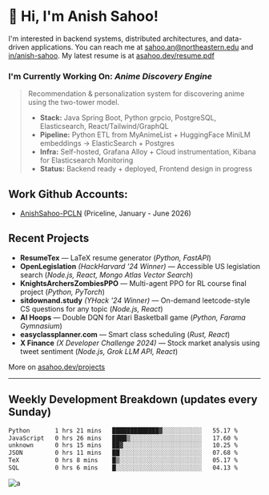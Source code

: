 # 👋 Hi, I'm Anish Sahoo! 

I'm interested in backend systems, distributed architectures, and data-driven applications.
You can reach me at [sahoo.an@northeastern.edu](mailto:sahoo.an@northeastern.edu) and [in/anish-sahoo](https://linkedin.com/in/anish-sahoo). My latest resume is at [asahoo.dev/resume.pdf](asahoo.dev/resume.pdf) 


### I'm Currently Working On: *Anime Discovery Engine*
> Recommendation & personalization system for discovering anime using the two-tower model.
> - **Stack:** Java Spring Boot, Python grpcio, PostgreSQL, Elasticsearch, React/Tailwind/GraphQL
> - **Pipeline:** Python ETL from MyAnimeList + HuggingFace MiniLM embeddings → ElasticSearch + Postgres
> - **Infra:** Self-hosted, Grafana Alloy + Cloud instrumentation, Kibana for Elasticsearch Monitoring
> - **Status:** Backend ready + deployed, Frontend design in progress

## Work Github Accounts:
- [AnishSahoo-PCLN](https://github.com/AnishSahoo-PCLN) (Priceline, January - June 2026)  

## Recent Projects  
- **ResumeTex** — LaTeX resume generator (_Python, FastAPI_)  
- **OpenLegislation** _(HackHarvard '24 Winner)_ — Accessible US legislation search (_Node.js, React, Mongo Atlas Vector Search_)
- **KnightsArchersZombiesPPO** — Multi-agent PPO for RL course final project (_Python, PyTorch_)  
- **sitdownand.study** _(YHack '24 Winner)_ — On-demand leetcode-style CS questions for any topic (_Node.js, React_)  
- **AI Hoops** — Double DQN for Atari Basketball game (_Python, Farama Gymnasium_)  
- **easyclassplanner.com** — Smart class scheduling (_Rust, React_)  
- **X Finance** _(X Developer Challenge 2024)_ — Stock market analysis using tweet sentiment (_Node.js, Grok LLM API, React_)  

More on [asahoo.dev/projects](https://asahoo.dev/projects)  

---
<!---
anish-sahoo/anish-sahoo is a ✨ special ✨ repository because its `README.md` (this file) appears on your GitHub profile.
You can click the Preview link to take a look at your changes.
--->

<!---
![most used languages](https://github-readme-stats-anish-sahoo.vercel.app/api/top-langs/?username=anish-sahoo&theme=react&hide_border=true&count_private=true&include_all_commits=true&langs_count=40&layout=compact&card_width=334&hide=HLSL,ShaderLab,C%23,Jupyter+Notebook,Objective-C%2B%2B,Ruby,Objective-C,lua)
--->

## Weekly Development Breakdown (updates every Sunday)
<!--START_SECTION:waka-->

```txt
Python       1 hrs 21 mins   █████████████▓░░░░░░░░░░░   55.17 %
JavaScript   0 hrs 26 mins   ████▒░░░░░░░░░░░░░░░░░░░░   17.60 %
unknown      0 hrs 15 mins   ██▓░░░░░░░░░░░░░░░░░░░░░░   10.25 %
JSON         0 hrs 11 mins   ██░░░░░░░░░░░░░░░░░░░░░░░   07.68 %
TeX          0 hrs 8 mins    █▒░░░░░░░░░░░░░░░░░░░░░░░   05.17 %
SQL          0 hrs 6 mins    █░░░░░░░░░░░░░░░░░░░░░░░░   04.13 %
```

<!--END_SECTION:waka-->

<!--```
Also, I know how to exit Vim! -> :qa!
```-->


![a](https://github-profile-summary-cards.vercel.app/api/cards/profile-details?username=anish-sahoo&theme=react)
